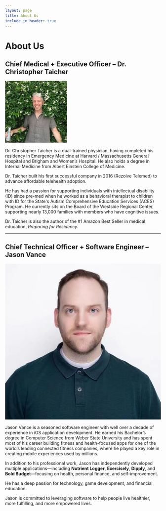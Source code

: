 ```yaml
---
layout: page
title: About Us
include_in_header: true
---
```


# About Us

## Chief Medical + Executive Officer – Dr. Christopher Taicher
![Dr. Christopher Taicher](../assets/headshots/christopher-taicher.jpg)

Dr. Christopher Taicher is a dual-trained physician, having completed his residency in Emergency Medicine at Harvard / Massachusetts General Hospital and Brigham and Women’s Hospital. He also holds a degree in Internal Medicine from Albert Einstein College of Medicine.

Dr. Taicher built his first successful company in 2016 (Rezolve Telemed) to advance affordable telehealth adoption.

He has had a passion for supporting individuals with intellectual disability (ID) since pre-med when he worked as a behavioral therapist to children with ID for the State's Autism Comprehensive Education Services (ACES) Program. He currently sits on the Board of the Westside Regional Center, supporting nearly 13,000 families with members who have cognitive issues.

Dr. Taicher is also the author of the #1 Amazon Best Seller in medical education, *Preparing for Residency*.

---

## Chief Technical Officer + Software Engineer – Jason Vance
![Jason Vance](../assets/headshots/jason-vance.jpg)

Jason Vance is a seasoned software engineer with well over a decade of experience in iOS application development. He earned his Bachelor’s degree in Computer Science from Weber State University and has spent most of his career building fitness and health-focused apps for one of the world’s leading connected fitness companies, where he played a key role in creating mobile experiences used by millions.

In addition to his professional work, Jason has independently developed multiple applications—including **Nutrient Logger**, **Exercisely**, **Dipply**, and **Bold Budget**—focusing on health, personal finance, and self-improvement.

He has a deep passion for technology, game development, and financial education.

Jason is committed to leveraging software to help people live healthier, more fulfilling, and more empowered lives.